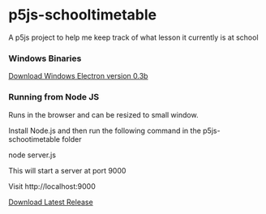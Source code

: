 # p5js-schooltimetable
A p5js project to help me keep track of what lesson it currently is at school

### Windows Binaries

[Download Windows Electron version 0.3b](https://github.com/digitalight/p5js-schooltimetable/releases/download/v0.3/p5js-schooltimetable.v03b.zip)


### Running from Node JS

Runs in the browser and can be resized to small window.

Install Node.js and then run the following command in the p5js-schootimetable folder

node server.js

This will start a server at port 9000

Visit http://localhost:9000

[Download Latest Release](https://github.com/digitalight/p5js-schooltimetable/releases/latest)
